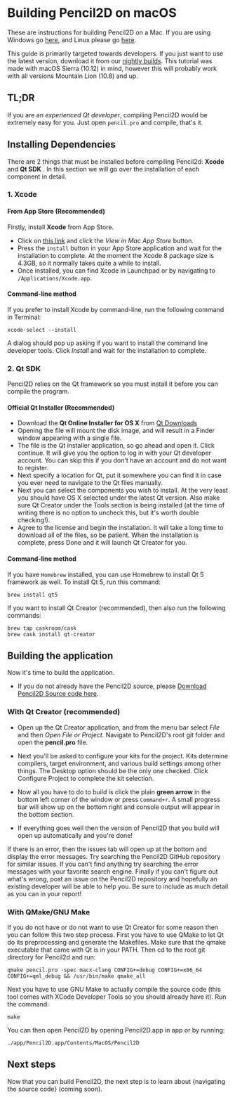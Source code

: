 # Building Pencil2D on macOS

These are instructions for building Pencil2D on a Mac. If you are using Windows go [here](build_win.md), and Linux please go [here](build_linux.md).

This guide is primarily targeted towards developers. If you just want to use the latest version, download it from our [nightly builds](https://drive.google.com/drive/folders/0BxdcdOiOmg-CcWhLazdKR1oydHM). This tutorial was made with macOS Sierra (10.12) in mind, however this will probably work with all versions Mountain Lion (10.8) and up.

## TL;DR

If you are an *experienced Qt developer*, compiling Pencil2D would be extremely easy for you. Just open `pencil.pro` and compile, that's it.

## Installing Dependencies

There are 2 things that must be installed before compiling Pencil2d: **Xcode** and **Qt SDK** . In this section we will go over the installation of each component in detail.

### 1. Xcode

#### From App Store (Recommended)

Firstly, install **Xcode** from App Store. 

- Click on [this link](https://itunes.apple.com/ca/app/xcode/id497799835) and click the *View in Mac App Store* button.
- Press the `install` button in your App Store application and wait for the installation to complete. At the moment the  Xcode 8 package size is 4.3GB, so it normally takes quite a while to install.
- Once installed, you can find Xcode in Launchpad or by navigating to `/Applications/Xcode.app`.

#### Command-line method

If you prefer to install Xcode by command-line, run the following command in Terminal:

    xcode-select --install

A dialog should pop up asking if you want to install the command line developer tools. Click *Install* and wait for the installation to complete.


### 2. Qt SDK

Pencil2D relies on the Qt framework so you must install it before you can compile the program.

#### Official Qt Installer (Recommended)

- Download the **Qt Online Installer for OS X** from [Qt Downloads](https://www.qt.io/download-open-source/)
- Opening the file will mount the disk image, and will result in a Finder window appearing with a single file.
- The file is the Qt installer application, so go ahead and open it. Click continue. It will give you the option to log in with your Qt developer account. You can skip this if you don't have an account and do not want to register.
- Next specify a location for Qt, put it somewhere you can find it in case you ever need to navigate to the Qt files manually.
- Next you can select the components you wish to install. At the very least you should have OS X selected under the latest Qt version. Also make sure Qt Creator under the Tools section is being installed (at the time of writing there is no option to uncheck this, but it's worth double checking!).
- Agree to the license and begin the installation. It will take a long time to download all of the files, so be patient. When the installation is complete, press Done and it will launch Qt Creator for you.

#### Command-line method

If you have `Homebrew` installed, you can use Homebrew to install Qt 5 framework as well. To install Qt 5, run this command:

    brew install qt5

If you want to install Qt Creator (recommended), then also run the following commands:

    brew tap caskroom/cask
    brew cask install qt-creator

## Building the application

Now it's time to build the application.

- If you do not already have the Pencil2D source, please [Download Pencil2D Source code here](https://github.com/pencil2d/pencil/archive/master.zip).


### With Qt Creator (recommended)

- Open up the Qt Creator application, and from the menu bar select *File* and then *Open File or Project*. Navigate to Pencil2D's root git folder and open the **pencil.pro** file. 

- Next you'll be asked to configure your kits for the project. Kits determine compilers, target environment, and various build settings among other things. The Desktop option should be the only one checked. Click Configure Project to complete the kit selection.
- Now all you have to do to build is click the plain **green arrow** in the bottom left corner of the window or press `Command+r`. A small progress bar will show up on the bottom right and console output will appear in the bottom section.
- If everything goes well then the version of Pencil2D that you build will open up automatically and you're done!

If there is an error, then the issues tab will open up at the bottom and display the error messages. Try searching the Pencil2D GitHub repository for similar issues. If you can't find anything try searching the error messages with your favorite search engine. Finally if you can't figure out what's wrong, post an issue on the Pencil2D repository and hopefully an existing developer will be able to help you. Be sure to include as much detail as you can in your report!

### With QMake/GNU Make

If you do not have or do not want to use Qt Creator for some reason then you can follow this two step process. First you have to use QMake to let Qt do its preprocessing and generate the Makefiles. Make sure that the qmake executable that came with Qt is in your PATH. Then cd to the root git directory for Pencil2d and run:

    qmake pencil.pro -spec macx-clang CONFIG+=debug CONFIG+=x86_64 CONFIG+=qml_debug && /usr/bin/make qmake_all

Next you have to use GNU Make to actually compile the source code (this tool comes with XCode Developer Tools so you should already have it). Run the command:

    make

You can then open Pencil2D by opening Pencil2D.app in app or by running:

    ./app/Pencil2D.app/Contents/MacOS/Pencil2D

## Next steps

Now that you can build Pencil2D, the next step is to learn about {navigating the source code} (coming soon).

